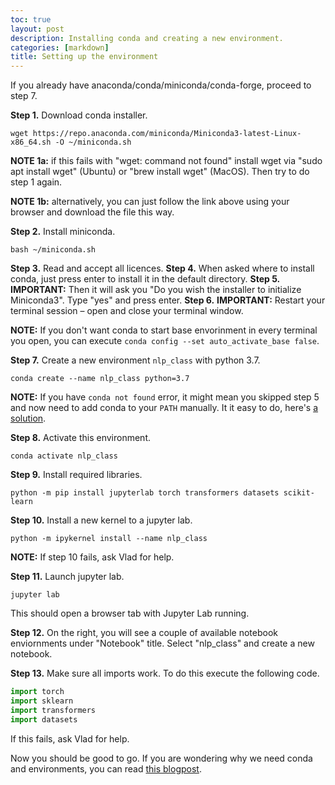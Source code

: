 ```yaml
---
toc: true
layout: post
description: Installing conda and creating a new environment.
categories: [markdown]
title: Setting up the environment
---
```


If you already have anaconda/conda/miniconda/conda-forge, proceed to step 7.

**Step 1.** Download conda installer.

```
wget https://repo.anaconda.com/miniconda/Miniconda3-latest-Linux-x86_64.sh -O ~/miniconda.sh
```

**NOTE 1a:** if this fails with "wget: command not found" install wget via "sudo apt install wget" (Ubuntu)
or "brew install wget" (MacOS). Then try to do step 1 again.

**NOTE 1b:** alternatively, you can just follow the link above using your browser and download the file this way.

**Step 2.**  Install miniconda.

```
bash ~/miniconda.sh
```

**Step 3.** Read and accept all licences.
**Step 4.** When asked where to install conda, just press enter to install it in the default directory.
**Step 5.** **IMPORTANT:** Then it will ask you "Do you wish the installer to initialize Miniconda3". Type "yes" and press enter.
**Step 6.** **IMPORTANT:** Restart your terminal session – open and close your terminal window.

**NOTE:** If you don't want conda to start base envorinment in every terminal you open, you can execute `conda config --set auto_activate_base false`.

**Step 7.** Create a new environment `nlp_class` with python 3.7.

```
conda create --name nlp_class python=3.7
```

**NOTE:** If you have `conda not found` error, it might mean you skipped step 5 and now need to add conda to your `PATH` manually. It it easy to do, here's [a solution](https://stackoverflow.com/questions/35246386/conda-command-not-found).

**Step 8.** Activate this environment.

```
conda activate nlp_class
```

**Step 9.** Install required libraries.

```
python -m pip install jupyterlab torch transformers datasets scikit-learn
```

**Step 10.** Install a new kernel to a jupyter lab.

```
python -m ipykernel install --name nlp_class
```

**NOTE:** If step 10 fails, ask Vlad for help.

**Step 11.** Launch jupyter lab.

```
jupyter lab
```

This should open a browser tab with Jupyter Lab running.

**Step 12.** On the right, you will see a couple of available notebook enviornments under "Notebook" title.
Select "nlp_class" and create a new notebook.

**Step 13.** Make sure all imports work. To do this execute the following code.

```python
import torch
import sklearn
import transformers
import datasets
```

If this fails, ask Vlad for help.


Now you should be good to go. If you are wondering why we need conda and environments, you can read [this blogpost](https://realpython.com/python-virtual-environments-a-primer/).
